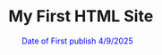 <!DOCTYPE html>
<html>
<head>
  <body>
  <h1>My First HTML Site</h1>

<ul>
  <il> Date of First publish</il>
  <il>4/9/2025</il>
</ul>
</body>
<style>
  ul{
    color: blue;
    }
</style>
</head>
</html>
